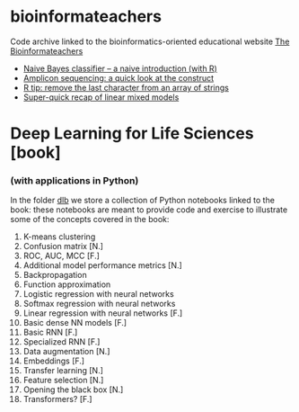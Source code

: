 # bioinformateachers
Code archive linked to the bioinformatics-oriented educational website [The Bioinformateachers](https://bioinformateachers.github.io/)

- [Naive Bayes classifier – a naive introduction (with R)](https://bioinformateachers.github.io/statistics/classification/bayes/r/2022/06/22/naive-bayes.html)
- [Amplicon sequencing: a quick look at the construct](https://bioinformateachers.github.io/bioinformatics/microbiome/2022/06/11/quick-ampliseq.html)
- [R tip: remove the last character from an array of strings](https://bioinformateachers.wordpress.com/2022/05/25/r-tip-remove-the-last-character-from-an-array-of-strings/)
- [Super-quick recap of linear mixed models](https://bioinformateachers.github.io/statistics/quantitative-genetics/linear-algebra/2022/01/05/linear-mixed-models.html)

# Deep Learning for Life Sciences [book]
###  (with applications in Python)

In the folder [dlb](dlb/) we store a collection of Python notebooks linked to the book: 
these notebooks are meant to provide code and exercise to illustrate some of the concepts 
covered in the book:

1. K-means clustering
2. Confusion matrix [N.]
3. ROC, AUC, MCC [F.]
4. Additional model performance metrics [N.]
5. Backpropagation
6. Function approximation
7. Logistic regression with neural networks
8. Softmax regression with neural networks
9. Linear regression with neural networks [F.]
10. Basic dense NN models [F.]
11. Basic RNN [F.]
12. Specialized RNN [F.]
13. Data augmentation [N.]
14. Embeddings [F.]
15. Transfer learning [N.]
16. Feature selection [N.]
17. Opening the black box [N.]
18. Transformers? [F.]

